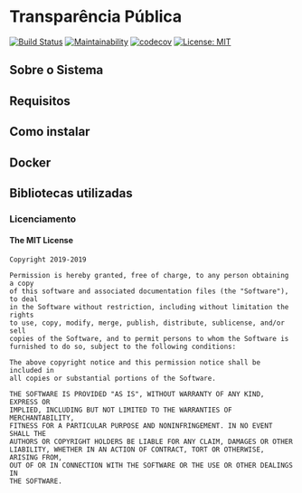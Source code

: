 # Transparência Pública
[![Build Status](https://travis-ci.org/guicunha/transparencia.svg?branch=master)](https://travis-ci.org/guicunha/transparencia)
[![Maintainability](https://api.codeclimate.com/v1/badges/edb76687cde30928c8fe/maintainability)](https://codeclimate.com/github/guicunha/transparencia/maintainability)
[![codecov](https://codecov.io/gh/guicunha/transparencia/branch/master/graph/badge.svg)](https://codecov.io/gh/guicunha/transparencia)
[![License: MIT](https://img.shields.io/badge/License-MIT-red.svg)](https://opensource.org/licenses/MIT)

## Sobre o Sistema

## Requisitos

## Como instalar

## Docker

## Bibliotecas utilizadas

### Licenciamento

#### The MIT License

```
Copyright 2019-2019

Permission is hereby granted, free of charge, to any person obtaining a copy
of this software and associated documentation files (the "Software"), to deal
in the Software without restriction, including without limitation the rights
to use, copy, modify, merge, publish, distribute, sublicense, and/or sell
copies of the Software, and to permit persons to whom the Software is
furnished to do so, subject to the following conditions:

The above copyright notice and this permission notice shall be included in
all copies or substantial portions of the Software.

THE SOFTWARE IS PROVIDED "AS IS", WITHOUT WARRANTY OF ANY KIND, EXPRESS OR
IMPLIED, INCLUDING BUT NOT LIMITED TO THE WARRANTIES OF MERCHANTABILITY,
FITNESS FOR A PARTICULAR PURPOSE AND NONINFRINGEMENT. IN NO EVENT SHALL THE
AUTHORS OR COPYRIGHT HOLDERS BE LIABLE FOR ANY CLAIM, DAMAGES OR OTHER
LIABILITY, WHETHER IN AN ACTION OF CONTRACT, TORT OR OTHERWISE, ARISING FROM,
OUT OF OR IN CONNECTION WITH THE SOFTWARE OR THE USE OR OTHER DEALINGS IN
THE SOFTWARE.
```
